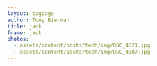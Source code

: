 ```yaml
---
layout: tagpage
author: Tony Bierman
title: jack
fname: jack
photos:
  - assets/content/posts/tech/img/DSC_4321.jpg
  - assets/content/posts/tech/img/DSC_4387.jpg
---
```


